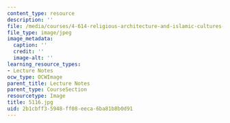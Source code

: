```yaml
---
content_type: resource
description: ''
file: /media/courses/4-614-religious-architecture-and-islamic-cultures-fall-2002/2b1cbff35948ff08eeca6ba81b8b0d91_5116.jpg
file_type: image/jpeg
image_metadata:
  caption: ''
  credit: ''
  image-alt: ''
learning_resource_types:
- Lecture Notes
ocw_type: OCWImage
parent_title: Lecture Notes
parent_type: CourseSection
resourcetype: Image
title: 5116.jpg
uid: 2b1cbff3-5948-ff08-eeca-6ba81b8b0d91
---
```

